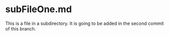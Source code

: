 # subFileOne.md

This is a file in a subdirectory. 
It is going to be added in the second commit of this branch.

